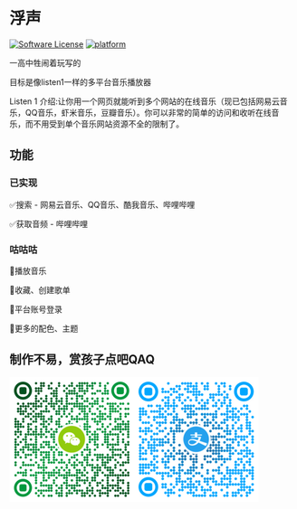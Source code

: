 # 浮声

[![Software License](https://img.shields.io/badge/license-MIT-brightgreen.svg)](LICENSE)
[![platform](https://img.shields.io/badge/python-3.10-green.svg)]()

一高中牲闹着玩写的

目标是像listen1一样的多平台音乐播放器

Listen 1 介绍:让你用一个网页就能听到多个网站的在线音乐（现已包括网易云音乐，QQ音乐，虾米音乐，豆瓣音乐）。你可以非常的简单的访问和收听在线音乐，而不用受到单个音乐网站资源不全的限制了。

## 功能

### 已实现

✅搜索 - 网易云音乐、QQ音乐、酷我音乐、哔哩哔哩

✅获取音频 - 哔哩哔哩

### 咕咕咕

🔲播放音乐

🔲收藏、创建歌单

🔲平台账号登录

🔲更多的配色、主题

## 制作不易，赏孩子点吧QAQ

<img src=".\web\res\WeChatPay.png" alt="WeChatPay" style="zoom: 50%;" /><img src=".\web\res\Alipay.png" alt="Alipay" style="zoom:50%;" />

